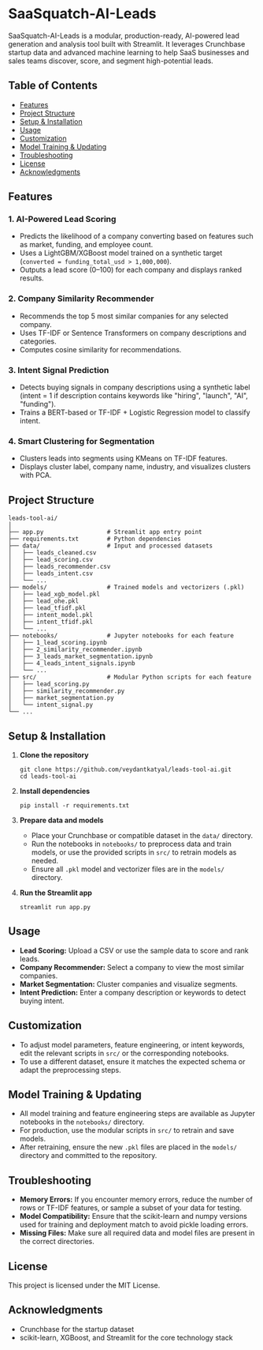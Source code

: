 # SaaSquatch-AI-Leads

SaaSquatch-AI-Leads is a modular, production-ready, AI-powered lead generation and analysis tool built with Streamlit. It leverages Crunchbase startup data and advanced machine learning to help SaaS businesses and sales teams discover, score, and segment high-potential leads.

## Table of Contents

- [Features](#features)
- [Project Structure](#project-structure)
- [Setup & Installation](#setup--installation)
- [Usage](#usage)
- [Customization](#customization)
- [Model Training & Updating](#model-training--updating)
- [Troubleshooting](#troubleshooting)
- [License](#license)
- [Acknowledgments](#acknowledgments)

## Features

### 1. AI-Powered Lead Scoring
- Predicts the likelihood of a company converting based on features such as market, funding, and employee count.
- Uses a LightGBM/XGBoost model trained on a synthetic target (`converted = funding_total_usd > 1,000,000`).
- Outputs a lead score (0–100) for each company and displays ranked results.

### 2. Company Similarity Recommender
- Recommends the top 5 most similar companies for any selected company.
- Uses TF-IDF or Sentence Transformers on company descriptions and categories.
- Computes cosine similarity for recommendations.

### 3. Intent Signal Prediction
- Detects buying signals in company descriptions using a synthetic label (intent = 1 if description contains keywords like "hiring", "launch", "AI", "funding").
- Trains a BERT-based or TF-IDF + Logistic Regression model to classify intent.

### 4. Smart Clustering for Segmentation
- Clusters leads into segments using KMeans on TF-IDF features.
- Displays cluster label, company name, industry, and visualizes clusters with PCA.

## Project Structure

```
leads-tool-ai/
│
├── app.py                  # Streamlit app entry point
├── requirements.txt        # Python dependencies
├── data/                   # Input and processed datasets
│   ├── leads_cleaned.csv
│   ├── lead_scoring.csv
│   ├── leads_recommender.csv
│   ├── leads_intent.csv
│   └── ...
├── models/                 # Trained models and vectorizers (.pkl)
│   ├── lead_xgb_model.pkl
│   ├── lead_ohe.pkl
│   ├── lead_tfidf.pkl
│   ├── intent_model.pkl
│   ├── intent_tfidf.pkl
│   └── ...
├── notebooks/              # Jupyter notebooks for each feature
│   ├── 1_lead_scoring.ipynb
│   ├── 2_similarity_recommender.ipynb
│   ├── 3_leads_market_segmentation.ipynb
│   ├── 4_leads_intent_signals.ipynb
│   └── ...
├── src/                    # Modular Python scripts for each feature
│   ├── lead_scoring.py
│   ├── similarity_recommender.py
│   ├── market_segmentation.py
│   └── intent_signal.py
└── ...
```

## Setup & Installation

1. **Clone the repository**
   ```
   git clone https://github.com/veydantkatyal/leads-tool-ai.git
   cd leads-tool-ai
   ```

2. **Install dependencies**
   ```
   pip install -r requirements.txt
   ```

3. **Prepare data and models**
   - Place your Crunchbase or compatible dataset in the `data/` directory.
   - Run the notebooks in `notebooks/` to preprocess data and train models, or use the provided scripts in `src/` to retrain models as needed.
   - Ensure all `.pkl` model and vectorizer files are in the `models/` directory.

4. **Run the Streamlit app**
   ```
   streamlit run app.py
   ```

## Usage

- **Lead Scoring:** Upload a CSV or use the sample data to score and rank leads.
- **Company Recommender:** Select a company to view the most similar companies.
- **Market Segmentation:** Cluster companies and visualize segments.
- **Intent Prediction:** Enter a company description or keywords to detect buying intent.

## Customization

- To adjust model parameters, feature engineering, or intent keywords, edit the relevant scripts in `src/` or the corresponding notebooks.
- To use a different dataset, ensure it matches the expected schema or adapt the preprocessing steps.

## Model Training & Updating

- All model training and feature engineering steps are available as Jupyter notebooks in the `notebooks/` directory.
- For production, use the modular scripts in `src/` to retrain and save models.
- After retraining, ensure the new `.pkl` files are placed in the `models/` directory and committed to the repository.

## Troubleshooting

- **Memory Errors:** If you encounter memory errors, reduce the number of rows or TF-IDF features, or sample a subset of your data for testing.
- **Model Compatibility:** Ensure that the scikit-learn and numpy versions used for training and deployment match to avoid pickle loading errors.
- **Missing Files:** Make sure all required data and model files are present in the correct directories.

## License

This project is licensed under the MIT License.

## Acknowledgments

- Crunchbase for the startup dataset
- scikit-learn, XGBoost, and Streamlit for the core technology stack 